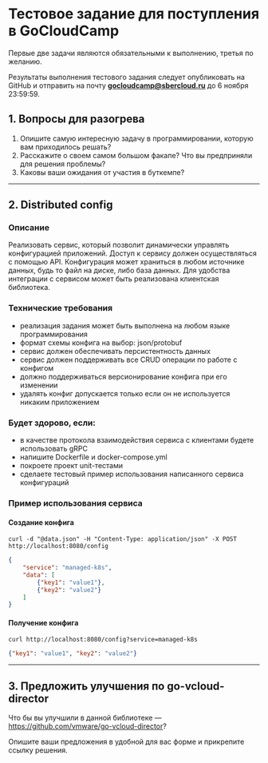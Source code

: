 # Тестовое задание для поступления в GoCloudCamp

Первые две задачи являются обязательными к выполнению, третья по желанию.

Результаты выполнения тестового задания следует опубликовать на GitHub и отправить на почту **gocloudcamp@sbercloud.ru** до 6 ноября 23:59:59.

## 1. Вопросы для разогрева

1. Опишите самую интересную задачу в программировании, которую вам приходилось решать?
2. Расскажите о своем самом большом факапе? Что вы предприняли для решения проблемы?
3. Каковы ваши ожидания от участия в буткемпе?

---

## 2. Distributed config

### Описание

Реализовать сервис, который позволит динамически управлять конфигурацией приложений. Доступ к сервису должен осуществляться с помощью API. Конфигурация может храниться в любом источнике данных, будь то файл на диске, либо база данных. Для удобства интеграции с сервисом может быть реализована клиентская библиотека.

### Технические требования

* реализация задания может быть выполнена на любом языке программирования
* формат схемы конфига на выбор: json/protobuf
* сервис должен обеспечивать персистентность данных
* сервис должен поддерживать все CRUD операции по работе с конфигом
* должно поддерживаться версионирование конфига при его изменении
* удалять конфиг допускается только если он не используется никаким приложением

### Будет здорово, если:
* в качестве протокола взаимодействия сервиса с клиентами будете использовать gRPC
* напишите Dockerfile и docker-compose.yml
* покроете проект unit-тестами
* сделаете тестовый пример использования написанного сервиса конфигураций

### Пример использования сервиса

#### Создание конфига

`curl -d "@data.json" -H "Content-Type: application/json" -X POST http://localhost:8080/config`

```json
{
    "service": "managed-k8s",
    "data": [
        {"key1": "value1"},
        {"key2": "value2"}
    ]
}
```

#### Получение конфига

`curl http://localhost:8080/config?service=managed-k8s`

```json
{"key1": "value1", "key2": "value2"}
```

---

## 3. Предложить улучшения по go-vcloud-director

Что бы вы улучшили в данной библиотеке — https://github.com/vmware/go-vcloud-director?

Опишите ваши предложения в удобной для вас форме и прикрепите ссылку решения.